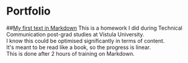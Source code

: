 Portfolio
===
##[My first text in Markdown](./Project-Woźnikowski-2022-11-27.md)
This is a homework I did during Technical Communication post-grad studies at Vistula University.  
I know this could be optimised significantly in terms of content.  
It's meant to be read like a book, so the progress is linear.  
This is done after 2 hours of training on Markdown.
